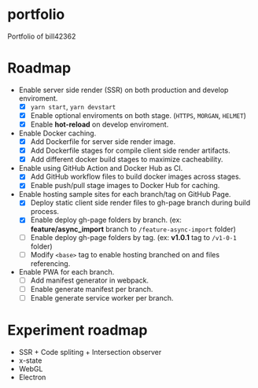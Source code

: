 # portfolio
Portfolio of bill42362

# Roadmap
* Enable server side render (SSR) on both production and develop enviroment.
  - [x] `yarn start`, `yarn devstart`
  - [x] Enable optional enviroments on both stage. (`HTTPS`, `MORGAN`, `HELMET`)
  - [x] Enable **hot-reload** on develop enviroment.
* Enable Docker caching.
  - [x] Add Dockerfile for server side render image.
  - [x] Add Dockerfile stages for compile client side  render artifacts.
  - [x] Add different docker build stages to maximize cacheability.
* Enable using GitHub Action and Docker Hub as CI.
  - [x] Add GitHub workflow files to build docker images across stages.
  - [x] Enable push/pull stage images to Docker Hub for caching.
* Enable hosting sample sites for each branch/tag on GitHub Page.
  - [x] Deploy static client side render files to gh-page branch during build process.
  - [x] Enable deploy gh-page folders by branch. (ex: **feature/async_import** branch to `/feature-async-import` folder)
  - [ ] Enable deploy gh-page folders by tag. (ex: **v1.0.1** tag to `/v1-0-1` folder)
  - [ ] Modify `<base>` tag to enable hosting branched on and files referencing.
* Enable PWA for each branch.
  - [ ] Add manifest generator in webpack.
  - [ ] Enable generate manifest per branch.
  - [ ] Enable generate service worker per branch.

# Experiment roadmap
* SSR + Code spliting + Intersection observer
* x-state
* WebGL
* Electron
